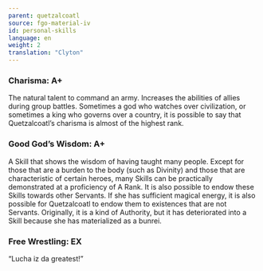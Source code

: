 ```yaml
---
parent: quetzalcoatl
source: fgo-material-iv
id: personal-skills
language: en
weight: 2
translation: "Clyton"
---
```


### Charisma: A+

The natural talent to command an army. Increases the abilities of allies during group battles.
Sometimes a god who watches over civilization, or sometimes a king who governs over a country, it is possible to say that Quetzalcoatl’s charisma is almost of the highest rank.

### Good God’s Wisdom: A+

A Skill that shows the wisdom of having taught many people.
Except for those that are a burden to the body (such as Divinity) and those that are characteristic of certain heroes, many Skills can be practically demonstrated at a proficiency of A Rank. It is also possible to endow these Skills towards other Servants. If she has sufficient magical energy, it is also possible for Quetzalcoatl to endow them to existences that are not Servants.
Originally, it is a kind of Authority, but it has deteriorated into a Skill because she has materialized as a bunrei.

### Free Wrestling: EX

“Lucha iz da greatest!”
